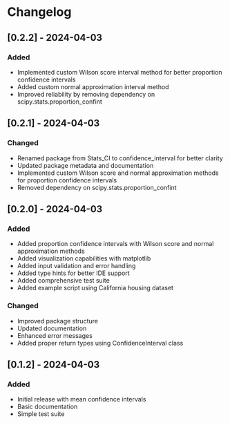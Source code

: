 # Changelog

## [0.2.2] - 2024-04-03
### Added
- Implemented custom Wilson score interval method for better proportion confidence intervals
- Added custom normal approximation interval method
- Improved reliability by removing dependency on scipy.stats.proportion_confint

## [0.2.1] - 2024-04-03

### Changed
- Renamed package from Stats_CI to confidence_interval for better clarity
- Updated package metadata and documentation
- Implemented custom Wilson score and normal approximation methods for proportion confidence intervals
- Removed dependency on scipy.stats.proportion_confint

## [0.2.0] - 2024-04-03

### Added
- Added proportion confidence intervals with Wilson score and normal approximation methods
- Added visualization capabilities with matplotlib
- Added input validation and error handling
- Added type hints for better IDE support
- Added comprehensive test suite
- Added example script using California housing dataset

### Changed
- Improved package structure
- Updated documentation
- Enhanced error messages
- Added proper return types using ConfidenceInterval class

## [0.1.2] - 2024-04-03

### Added
- Initial release with mean confidence intervals
- Basic documentation
- Simple test suite 